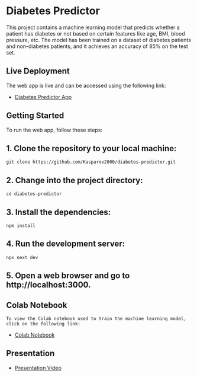 # Diabetes Predictor

This project contains a machine learning model that predicts whether a patient has diabetes or not based on certain features like age, BMI, blood pressure, etc. The model has been trained on a dataset of diabetes patients and non-diabetes patients, and it achieves an accuracy of 85% on the test set.

## Live Deployment

The web app is live and can be accessed using the following link:

- [Diabetes Predictor App](https://diabetes-predictor-tau.vercel.app/)

## Getting Started

To run the web app, follow these steps:

## 1. Clone the repository to your local machine:

    git clone https://github.com/Kasparov2000/diabetes-predictor.git


## 2. Change into the project directory:

    cd diabetes-predictor


## 3. Install the dependencies:
    npm install


## 4. Run the development server:
    npx next dev

## 5. Open a web browser and go to http://localhost:3000.


## Colab Notebook

    To view the Colab notebook used to train the machine learning model, click on the following link:

- [Colab Notebook](https://colab.research.google.com/drive/1NUvVew6HJvDAIClqFDxZkyARMovhPBKO?usp=sharing)

## Presentation

- [Presentation Video](https://drive.google.com/drive/folders/1Wfc4aCISI9wgjkuJUwFsM6mcYBFU7Ftm?usp=sharing.)
